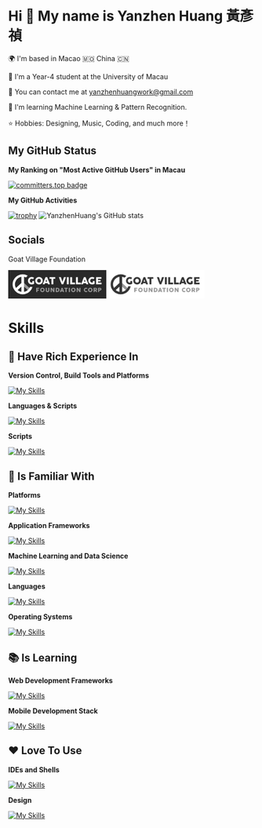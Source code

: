 Hi 👋 My name is Yanzhen Huang 黃彥禎
==================================

🌍 I'm based in Macao 🇲🇴 China 🇨🇳

🏫 I'm a Year-4 student at the University of Macau

📮 You can contact me at [yanzhenhuangwork@gmail.com](mailto:yanzhenhuangwork@gmail.com)  

🧠 I'm learning Machine Learning & Pattern Recognition.  

⭐️ Hobbies: Designing, Music, Coding, and much more！ 

## My GitHub Status

**My Ranking on "Most Active GitHub Users" in Macau**

[![committers.top badge](https://user-badge.committers.top/macau/YanzhenHuang.svg)](https://user-badge.committers.top/macau/YanzhenHuang)

**My GitHub Activities**

[![trophy](https://github-profile-trophy.vercel.app/?username=YanzhenHuang&theme=dracula)](https://github.com/ryo-ma/github-profile-trophy)
![YanzhenHuang's GitHub stats](https://github-readme-stats.vercel.app/api?username=YanzhenHuang&show_icons=true&theme=radical)

## Socials
Goat Village Foundation 

<img src="assets/Goat_Village_Dark.png" alt="drawing" style="width:200px;"/><img src="assets/Goat_Village_Light.png" alt="drawing" style="width:200px;"/>

# Skills

## 💯 Have Rich Experience In
**Version Control, Build Tools and Platforms**

[![My Skills](https://skillicons.dev/icons?i=git,docker,github,gitlab,unity,anaconda,dotnet)](https://skillicons.dev)

**Languages & Scripts**

[![My Skills](https://skillicons.dev/icons?i=js,ts,python,matlab,cs,html,css,php,mysql)](https://skillicons.dev)

**Scripts**

[![My Skills](https://skillicons.dev/icons?i=md,latex,bash)](https://skillicons.dev)

## 🤔 Is Familiar With
**Platforms**

[![My Skills](https://skillicons.dev/icons?i=nodejs,npm)](https://skillicons.dev)

**Application Frameworks**

[![My Skills](https://skillicons.dev/icons?i=react,next,tailwind,django,redux)](https://skillicons.dev)

**Machine Learning and Data Science**

[![My Skills](https://skillicons.dev/icons?i=opencv,pytorch)](https://skillicons.dev)

**Languages**

[![My Skills](https://skillicons.dev/icons?i=c,cpp,java)](https://skillicons.dev)

**Operating Systems**

[![My Skills](https://skillicons.dev/icons?i=linux,ubuntu,apple,windows)](https://skillicons.dev)

## 📚 Is Learning
**Web Development Frameworks**

[![My Skills](https://skillicons.dev/icons?i=vue,vite,sass,webpack)](https://skillicons.dev)

**Mobile Development Stack**

[![My Skills](https://skillicons.dev/icons?i=kotlin,androidstudio)](https://skillicons.dev)

## ❤️ Love To Use
**IDEs and Shells**

[![My Skills](https://skillicons.dev/icons?i=vscode,pycharm,obsidian,powershell)](https://skillicons.dev)

**Design**

[![My Skills](https://skillicons.dev/icons?i=figma)](https://skillicons.dev)
